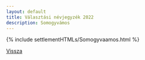 ```yaml
---
layout: default
title: Választási névjegyzék 2022
description: Somogyvámos
---
```


{% include settlementHTMLs/Somogyvaamos.html %}

[Vissza](../)